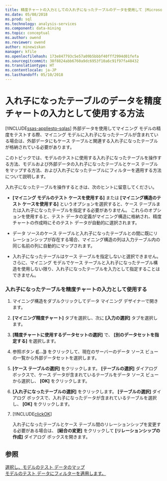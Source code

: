 ```yaml
---
title: 精度チャートの入力としての入れ子になったテーブルのデータを使用して |Microsoft ドキュメント
ms.date: 05/08/2018
ms.prod: sql
ms.technology: analysis-services
ms.component: data-mining
ms.topic: conceptual
ms.author: owend
ms.reviewer: owend
author: minewiskan
manager: kfile
ms.openlocfilehash: 173e847793c5e57a09b5bbbf40fff2994d01fefa
ms.sourcegitcommit: 38f8824abb6760a9dc6953f10a6c91f97fa48432
ms.translationtype: HT
ms.contentlocale: ja-JP
ms.lasthandoff: 05/10/2018
---
```

# <a name="using-nested-table-data-as-an-input-for-an-accuracy-chart"></a>入れ子になったテーブルのデータを精度チャートの入力として使用する方法
[!INCLUDE[ssas-appliesto-sqlas](../../includes/ssas-appliesto-sqlas.md)]
  外部データを使用してマイニング モデルの精度をテストする際、マイニング モデルに入れ子になったテーブルが含まれている場合は、外部データにもケース テーブルと関連する入れ子になったテーブルが格納されている必要があります。  
  
 このトピックでは、モデルのテストに使用する入れ子になったテーブルを操作する方法、モデルおよび外部データの入れ子になったテーブルとケース テーブルをマップする方法、および入れ子になったテーブルにフィルターを適用する方法について説明します。  
  
 入れ子になったテーブルを操作するときは、次のヒントに留意してください。  
  
-   **[マイニング モデルのテスト ケースを使用する]** または **[マイニング構造のテスト ケースを使用する]** というオプションを選択すると、ケース テーブルまたは入れ子になったテーブルを指定する必要がありません。 これらのオプションを使用すると、テスト データの定義がマイニング構造に格納され、精度チャートの作成時にそのテスト データが自動的に選択されます。  
  
-   データ ソースのケース テーブルと入れ子になったテーブルとの間に既にリレーションシップが存在する場合、マイニング構造の列は入力テーブル内の同じ名前の列に自動的にマップされます。  
  
-   入れ子になったテーブルはケース テーブルを指定しないと選択できません。 さらに、マイニング モデルでケース テーブルと入れ子になったテーブル構造を使用しない限り、入れ子になったテーブルを入力として指定することはできません。  
  
### <a name="use-a-nested-table-as-input-to-an-accuracy-chart"></a>入れ子になったテーブルを精度チャートの入力として使用する  
  
1.  マイニング構造をダブルクリックしてデータ マイニング デザイナーで開きます。  
  
2.  **[マイニング精度チャート]** タブを選択し、次に **[入力の選択]** タブを選択します。  
  
3.  **[精度チャートに使用するデータセットの選択]** で、 **[別のデータセットを指定する]** を選択します。  
  
4.  参照ボタン **([...])** をクリックして、現在のサーバーのデータ ソース ビューの一覧から外部データセットを選択します。  
  
5.  **[ケース テーブルの選択]** をクリックします。 **[テーブルの選択]** ダイアログ ボックスで、ケース データが含まれているテーブルをデータ ソース ビューから選択し、 **[OK]** をクリックします。  
  
6.  **[入れ子になったテーブルの選択]** をクリックします。 **[テーブルの選択]** ダイアログ ボックスで、入れ子になったデータが含まれているテーブルを選択し、 **[OK]** をクリックします。  
  
7.  [!INCLUDE[clickOK](../../includes/clickok-md.md)]  
  
     入れ子になったテーブルとケース テーブル間のリレーションシップを変更する必要がある場合は、 **[結合の変更]** をクリックして **[リレーションシップの作成]** ダイアログ ボックスを開きます。  
  
## <a name="see-also"></a>参照  
 [選択し、モデルのテスト データのマップ](../../analysis-services/data-mining/choose-and-map-model-testing-data.md)   
 [モデルのテスト データにフィルターを適用します。](../../analysis-services/data-mining/apply-filters-to-model-testing-data.md)  
  
  
